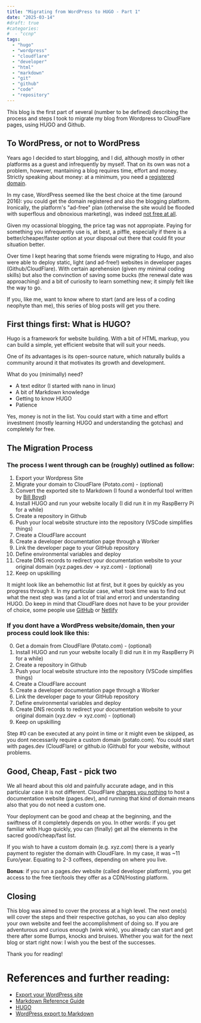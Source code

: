 ```yaml
---
title: "Migrating from WordPress to HUGO - Part 1"
date: "2025-03-14"
#draft: true
#categories: 
#  - "ccnp"
tags: 
  - "hugo"
  - "wordpress"
  - "cloudflare"
  - "developer"
  - "html"
  - "markdown"
  - "git"
  - "github"
  - "code"
  - "repository"
---
```


This blog is the first part of several (number to be defined) describing the process and steps I took to migrate my blog from Wordpress to CloudFlare pages, using HUGO and Github.

## To WordPress, or not to WordPress

Years ago I decided to start blogging, and I did, although mostly in other platforms as a guest and infrequently by myself. That on its own was not a problem, however, mantaining a blog requires time, effort and money. Strictly speaking about money: at a minimum, you need a [registered domain](https://wordpress.com/support/domains/domain-pricing-and-available-tlds/?currency=EUR).

In my case, WordPress seemed like the best choice at the time (around 2016): you could get the domain registered and also the blogging platform. Ironically, the platform's "ad-free" plan (otherwise the site would be flooded with superflous and obnoxious marketing), was indeed [not free at all](https://wordpress.com/pricing/). 

Given my ocassional blogging, the price tag was not appropiate. Paying for something you infrequently use is, at best, a piffle, especially if there is a better/cheaper/faster option at your disposal out there that could fit your situation better.

Over time I kept hearing that some friends were migrating to Hugo, and also were able to deploy static, light (and ad-free!) websites in developer pages (Github/CloudFlare). With certain aprehension (given my minimal coding skills) but also the convinction of saving some bucks (the renewal date was approaching) and a bit of curiosity to learn something new; it simply felt like the way to go.

If you, like me, want to know where to start (and are less of a coding neophyte than me), this series of blog posts will get you there.

## First things first: What is HUGO?

Hugo is a framework for website building. With a bit of HTML markup, you can build a simple, yet efficient website that will suit your needs.

One of its advantages is its open-source nature, which naturally builds a community around it that motivates its growth and development.

What do you (minimally) need?
- A text editor (I started with nano in linux)
- A bit of Markdown knowledge
- Getting to know HUGO
- Patience

Yes, money is not in the list. You could start with a time and effort investment (mostly learning HUGO and understanding the gotchas) and completely for free.

## The Migration Process

### The process I went through can be (roughly) outlined as follow:

1. Export your Wordpress Site
2. Migrate your domain to CloudFlare (Potato.com) - (optional)
3. Convert the exported site to Markdown (I found a wonderful tool written by [Bill Boyd](https://www.linkedin.com/in/willboyd/))
4. Install HUGO and run your website locally (I did run it in my RaspBerry Pi for a while)
5. Create a repository in Github
6. Push your local website structure into the repository (VSCode simplifies things)
7. Create a CloudFlare account
8. Create a developer documentation page through a Worker
9. Link the developer page to your GitHub repository
10. Define environmental variables and deploy
11. Create DNS records to redirect your documentation website to your original domain (xyz.pages.dev -> xyz.com) - (optional)
12. Keep on upskilling

It might look like an behemothic list at first, but it goes by quickly as you progress through it. In my particular case, what took time was to find out what the next step was (and a lot of trial and error) and understanding HUGO. Do keep in mind that CloudFlare does not have to be your provider of choice, some people use [GitHub](https://pages.github.com/) or [Netlify](netlify.com)

### If you dont have a WordPress website/domain, then your process could look like this:

0. Get a domain from CloudFlare (Potato.com) - (optional)
1. Install HUGO and run your website locally (I did run it in my RaspBerry Pi for a while)
2. Create a repository in Github
3. Push your local website structure into the repository (VSCode simplifies things)
4. Create a CloudFlare account
5. Create a developer documentation page through a Worker
6. Link the developer page to your GitHub repository
7. Define environmental variables and deploy
8. Create DNS records to redirect your documentation website to your original domain (xyz.dev -> xyz.com) - (optional)
9. Keep on upskilling

Step #0 can be executed at any point in time or it might even be skipped, as you dont necessarily require a custom domain (potato.com). You could start with pages.dev (CloudFlare) or github.io (Github) for your website, without problems.

## Good, Cheap, Fast - pick two

We all heard about this old and painfully accurate adage, and in this particular case it is not different. CloudFlare [charges you nothing](https://pages.cloudflare.com/) to host a documentation website (pages.dev), and running that kind of domain means also that you do not need a custom one.

Your deployment can be good and cheap at the beginning, and the swiftness of it completely depends on you. In other words: if you get familiar with Hugo quickly, you can (finally) get all the elements in the sacred good/cheap/fast list.

If you wish to have a custom domain (e.g. xyz.com) there is a yearly payment to register the domain with CloudFlare. In my case, it was ~11 Euro/year. Equating to 2-3 coffees, depending on where you live.

**Bonus**: if you run a pages.dev website (called developer platform), you get access to the free tier/tools they offer as a CDN/Hosting platform.

## Closing

This blog was aimed to cover the process at a high level. The next one(s) will cover the steps and their respective gotchas, so you can also deploy your own website and feel the accomplishment of doing so. If you are adventurous and curious enough (wink wink), you already can start and get there after some Bumps, knocks and bruises. Whether you wait for the next blog or start right now: I wish you the best of the successes.

Thank you for reading!

# References and further reading:
- [Export your WordPress site](https://wordpress.com/support/export/)
- [Markdown Reference Guide](https://www.markdownguide.org/)
- [HUGO](https://gohugo.io/)
- [WordPress export to Markdown](https://github.com/lonekorean/wordpress-export-to-markdown)